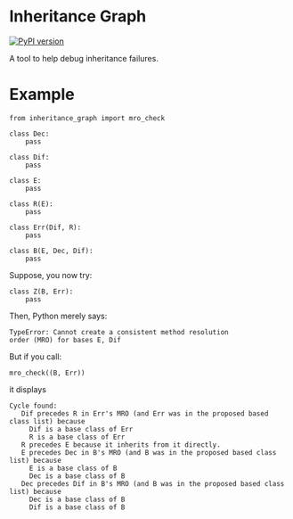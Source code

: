 # Inheritance Graph
[![PyPI version](https://badge.fury.io/py/inheritance_graph.svg)](https://badge.fury.io/py/inheritance_graph)

A tool to help debug inheritance failures.

# Example

    from inheritance_graph import mro_check

    class Dec:
        pass

    class Dif:
        pass

    class E:
        pass

    class R(E):
        pass

    class Err(Dif, R):
        pass

    class B(E, Dec, Dif):
        pass

Suppose, you now try:

    class Z(B, Err):
        pass
        
Then, Python merely says:

    TypeError: Cannot create a consistent method resolution
    order (MRO) for bases E, Dif

But if you call:

    mro_check((B, Err))

it displays

    Cycle found:
       Dif precedes R in Err's MRO (and Err was in the proposed based class list) because
         Dif is a base class of Err
         R is a base class of Err
       R precedes E because it inherits from it directly.
       E precedes Dec in B's MRO (and B was in the proposed based class list) because
         E is a base class of B
         Dec is a base class of B
       Dec precedes Dif in B's MRO (and B was in the proposed based class list) because
         Dec is a base class of B
         Dif is a base class of B
